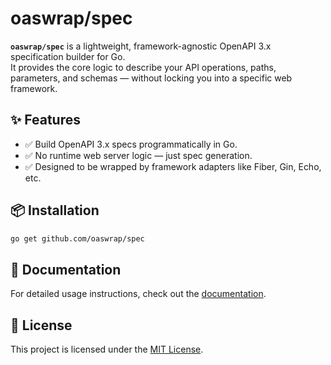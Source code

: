 # oaswrap/spec

**`oaswrap/spec`** is a lightweight, framework-agnostic OpenAPI 3.x specification builder for Go.  
It provides the core logic to describe your API operations, paths, parameters, and schemas — without locking you into a specific web framework.

## ✨ Features

- ✅ Build OpenAPI 3.x specs programmatically in Go.
- ✅ No runtime web server logic — just spec generation.
- ✅ Designed to be wrapped by framework adapters like Fiber, Gin, Echo, etc.

## 📦 Installation

```bash
go get github.com/oaswrap/spec
```

## 📖 Documentation

For detailed usage instructions, check out the [documentation](https://pkg.go.dev/github.com/oaswrap/spec).

## 📄 License

This project is licensed under the [MIT License](LICENSE).